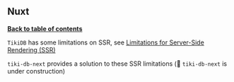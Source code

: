 ## Nuxt

**[Back to table of contents](../index.md)**

`TikiDB` has some limitations on SSR, see [Limitations for Server-Side Rendering (SSR)](../ssr_limitations.md)

`tiki-db-next` provides a solution to these SSR limitations
(🚧 `tiki-db-next` is under construction)
